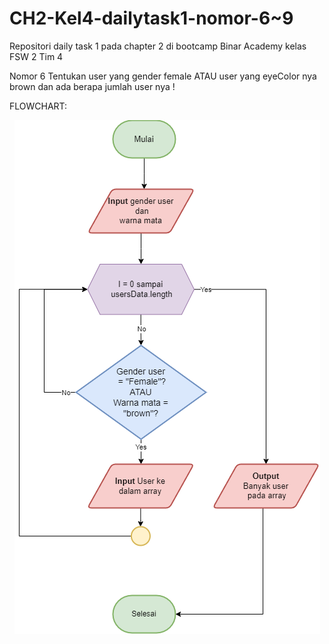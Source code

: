 # CH2-Kel4-dailytask1-nomor-6~9

Repositori daily task 1 pada chapter 2 di bootcamp Binar Academy kelas FSW 2 Tim 4

Nomor 6
Tentukan user yang gender female ATAU user yang eyeColor nya brown dan ada berapa jumlah user nya !

FLOWCHART:

<p style="text-align: center">
  <img  src="/Flowchart/Number6.drawio.png">
</p>
